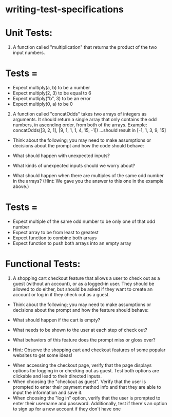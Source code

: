 # writing-test-specifications

# Unit Tests:
 1. A function called "multiplication" that returns the      product of the two input numbers.

# Tests = 
 - Expect multiply(a, b) to be a number
 - Expect multiply(2, 3) to be equal to 6
 - Expect mutliply("b", 3) to be an error
 - Expect multiply(0, a) to be 0

2. A function called "concatOdds" takes two arrays of integers as arguments. It should return a single array that only contains the odd numbers, in ascending order, from both of the arrays.
Example: concatOdds([3, 2, 1], [9, 1, 1, 1, 4, 15, -1])
...should result in [-1, 1, 3, 9, 15]

* Think about the following; you may need to make assumptions or decisions about the prompt and how the code should behave:

* What should happen with unexpected inputs?

* What kinds of unexpected inputs should we worry about?

* What should happen when there are multiples of the same odd number in the arrays? (Hint: We gave you the answer to this one in the example above.)

# Tests =
- Expect multiple of the same odd number to be only one of that odd number
- Expect array to be from least to greatest
- Expect function to combine both arrays
- Expect function to push both arrays into an empty array


# Functional Tests:
1. A shopping cart checkout feature that allows a user to check out as a guest (without an account), or as a logged-in user. They should be allowed to do either, but should be asked if they want to create an account or log in if they check out as a guest.

* Think about the following; you may need to make assumptions or decisions about the prompt and how the feature should behave:

* What should happen if the cart is empty?

* What needs to be shown to the user at each step of check out?

* What behaviors of this feature does the prompt miss or gloss over?

* Hint: Observe the shopping cart and checkout features of some popular websites to get some ideas!

- When accessing the checkout page, verify that the page displays options for logging in or checking out as guest.
Test both options are clickable and lead to their directed inputs.
- When choosing the "checkout as guest". Verify that the user is prompted to enter their payment method info and that they are able to input the information and save it.
- When choosing the "log in" option, verify that the user is prompted to enter their username and password. Additionally, test if there's an option to sign up for a new account if they don't have one